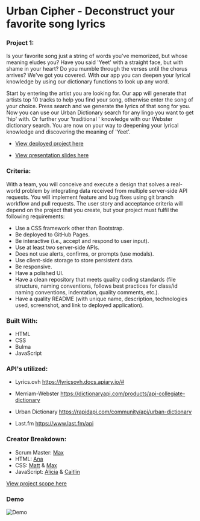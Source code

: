 # Urban Cipher - Deconstruct your favorite song lyrics

### Project 1:

Is your favorite song just a string of words you've memorized, but whose meaning eludes you? Have you said 'Yeet' with a straight face, but with shame in your heart? Do you mumble through the verses until the chorus arrives? We've got you covered. With our app you can deepen your lyrical knowledge by using our dictionary functions to look up any word.

Start by entering the artist you are looking for. Our app will generate that artists top 10 tracks to help you find your song, otherwise enter the song of your choice. Press search and we generate the lyrics of that song for you. Now you can use our Urban Dictionary search for any lingo you want to get 'hip' with. Or further your 'traditional ' knowledge with our Webster dictionary search. You are now on your way to deepening your lyrical knowledge and discovering the meaning of 'Yeet'.

- [View deployed project here](https://maximosandoval.github.io/urban-cipher/)

- [View presentation slides here](https://docs.google.com/presentation/d/1PNjSxtizisa_sOnnzYcdY_tymPh249pRPdNc1uHs8w0/edit#slide=id.gd5b15f0a3_5_26)

### Criteria:

With a team, you will conceive and execute a design that solves a real-world problem by integrating data received from multiple server-side API requests. You will implement feature and bug fixes using git branch workflow and pull requests. The user story and acceptance criteria will depend on the project that you create, but your project must fulfil the following requirements:

- Use a CSS framework other than Bootstrap.
- Be deployed to GitHub Pages.
- Be interactive (i.e., accept and respond to user input).
- Use at least two server-side APIs.
- Does not use alerts, confirms, or prompts (use modals).
- Use client-side storage to store persistent data.
- Be responsive.
- Have a polished UI.
- Have a clean repository that meets quality coding standards (file structure, naming conventions, follows best practices for class/id naming conventions, indentation, quality comments, etc.).
- Have a quality README (with unique name, description, technologies used, screenshot, and link to deployed application).

### Built With:

- HTML
- CSS
- Bulma
- JavaScript

### API's utilized:

- Lyrics.ovh
  https://lyricsovh.docs.apiary.io/#

- Merriam-Webster
  https://dictionaryapi.com/products/api-collegiate-dictionary

- Urban Dictionary
  https://rapidapi.com/community/api/urban-dictionary

- Last.fm
  https://www.last.fm/api

### Creator Breakdown:

- Scrum Master: [Max](https://github.com/maximosandoval)
- HTML: [Ana](https://github.com/abanae)
- CSS: [Matt](https://github.com/COcoder555) & [Max](https://github.com/maximosandoval)
- JavaScript: [Alicia](https://github.com/aliciachamar) & [Caitlin](https://github.com/CaitlinSwickard)

[View project scope here](https://docs.google.com/document/d/1V2RXReA5TwDCn5gtMiJxGrb_z7W5VdWmcWo7TzEY9T0/edit?usp=sharing)

### Demo

![Demo](https://media0.giphy.com/media/QLHCnxFUBpMOwjaF5M/giphy.gif?cid=790b7611c2c98c9e543aec9260510c64f6423ce67ad92fda&rid=giphy.gif&ct=g)
